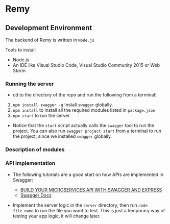 # Remy

## Development Environment

The backend of Remy is written in `Node.js`

Tools to install
* Node.js
* An IDE like Visual Studio Code, Visual Studio Community 2015 or Web Storm

### Running the server
* cd to the directory of the repo and run the following from a terminal:
1. `npm install swagger -g` Install `swagger` globally.
2. `npm install` to install all the required modules listed in `package.json`
3. `npm start` to run the server
  - Notice that the `start` script actually calls the `swagger` tool to run the project. You can also run
  `swagger project start` from a terminal to run the project, since we installed `swagger` globally.

### Description of modules

### API Implementation
* The following tutorials are a good start on how APIs are implemented in Swagger:
  - [BUILD YOUR MICROSERVICES API WITH SWAGGER AND EXPRESS](http://robferguson.org/2015/06/06/build-your-microservices-api-with-swagger/)
  - [Swagger Docs](https://github.com/swagger-api/swagger-node/blob/master/docs/README.md)

* Implement the server logic in the `server` directory, then run `node file_name` to run the file you want to test. This is just a temporary way
of testing your app logic, it will change later.